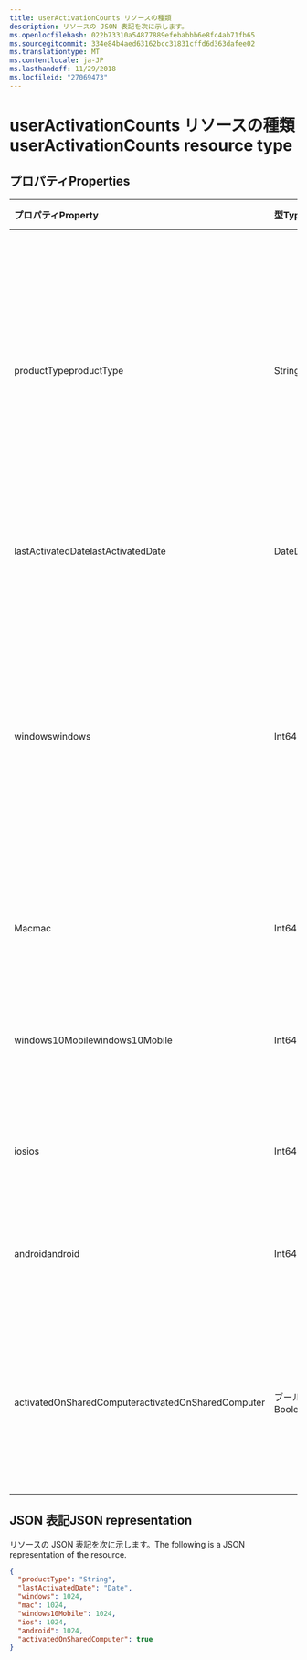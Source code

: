 ```yaml
---
title: userActivationCounts リソースの種類
description: リソースの JSON 表記を次に示します。
ms.openlocfilehash: 022b73310a54877889efebabbb6e8fc4ab71fb65
ms.sourcegitcommit: 334e84b4aed63162bcc31831cffd6d363dafee02
ms.translationtype: MT
ms.contentlocale: ja-JP
ms.lasthandoff: 11/29/2018
ms.locfileid: "27069473"
---
```

# <a name="useractivationcounts-resource-type"></a><span data-ttu-id="e444c-103">userActivationCounts リソースの種類</span><span class="sxs-lookup"><span data-stu-id="e444c-103">userActivationCounts resource type</span></span>

## <a name="properties"></a><span data-ttu-id="e444c-104">プロパティ</span><span class="sxs-lookup"><span data-stu-id="e444c-104">Properties</span></span>

| <span data-ttu-id="e444c-105">プロパティ</span><span class="sxs-lookup"><span data-stu-id="e444c-105">Property</span></span>          | <span data-ttu-id="e444c-106">型</span><span class="sxs-lookup"><span data-stu-id="e444c-106">Type</span></span>   | <span data-ttu-id="e444c-107">説明</span><span class="sxs-lookup"><span data-stu-id="e444c-107">Description</span></span>                              |
| :---------------- | :----- | ---------------------------------------- |
| <span data-ttu-id="e444c-108">productType</span><span class="sxs-lookup"><span data-stu-id="e444c-108">productType</span></span>       | <span data-ttu-id="e444c-109">String</span><span class="sxs-lookup"><span data-stu-id="e444c-109">String</span></span> | <span data-ttu-id="e444c-110">「Office 365 用リソース"、「プロジェクト クライアント」など、製品の種類または"Office 365"の Visio Pro です。</span><span class="sxs-lookup"><span data-stu-id="e444c-110">The product type, such as "Office 365 ProPlus", "Project Client", or "Visio Pro for Office 365".</span></span> |
| <span data-ttu-id="e444c-111">lastActivatedDate</span><span class="sxs-lookup"><span data-stu-id="e444c-111">lastActivatedDate</span></span> | <span data-ttu-id="e444c-112">Date</span><span class="sxs-lookup"><span data-stu-id="e444c-112">Date</span></span>   | <span data-ttu-id="e444c-113">最新のアクティブ化の日付です。</span><span class="sxs-lookup"><span data-stu-id="e444c-113">The date of the latest activation.</span></span>       |
| <span data-ttu-id="e444c-114">windows</span><span class="sxs-lookup"><span data-stu-id="e444c-114">windows</span></span>           | <span data-ttu-id="e444c-115">Int64</span><span class="sxs-lookup"><span data-stu-id="e444c-115">Int64</span></span>  | <span data-ttu-id="e444c-116">[Windows のライセンス認証の数です。</span><span class="sxs-lookup"><span data-stu-id="e444c-116">The activation count on Windows.</span></span> <span data-ttu-id="e444c-117">この数値には、任意の Windows コンピューターですべてのアクティブ化が含まれます。</span><span class="sxs-lookup"><span data-stu-id="e444c-117">This number includes every activation on any Windows computer.</span></span> |
| <span data-ttu-id="e444c-118">Mac</span><span class="sxs-lookup"><span data-stu-id="e444c-118">mac</span></span>               | <span data-ttu-id="e444c-119">Int64</span><span class="sxs-lookup"><span data-stu-id="e444c-119">Int64</span></span>  | <span data-ttu-id="e444c-120">Mac OS のライセンス認証の数です。</span><span class="sxs-lookup"><span data-stu-id="e444c-120">The activation count on Mac OS.</span></span>          |
| <span data-ttu-id="e444c-121">windows10Mobile</span><span class="sxs-lookup"><span data-stu-id="e444c-121">windows10Mobile</span></span>   | <span data-ttu-id="e444c-122">Int64</span><span class="sxs-lookup"><span data-stu-id="e444c-122">Int64</span></span>  | <span data-ttu-id="e444c-123">ライセンス認証カウント 10 の Windows のモバイルです。</span><span class="sxs-lookup"><span data-stu-id="e444c-123">The activation count on Windows 10 mobile.</span></span> |
| <span data-ttu-id="e444c-124">ios</span><span class="sxs-lookup"><span data-stu-id="e444c-124">ios</span></span>               | <span data-ttu-id="e444c-125">Int64</span><span class="sxs-lookup"><span data-stu-id="e444c-125">Int64</span></span>  | <span data-ttu-id="e444c-126">IOS のライセンス認証の数です。</span><span class="sxs-lookup"><span data-stu-id="e444c-126">The activation count on iOS.</span></span>             |
| <span data-ttu-id="e444c-127">android</span><span class="sxs-lookup"><span data-stu-id="e444c-127">android</span></span>           | <span data-ttu-id="e444c-128">Int64</span><span class="sxs-lookup"><span data-stu-id="e444c-128">Int64</span></span>  | <span data-ttu-id="e444c-129">Android デバイス上のアクティブ化の数。</span><span class="sxs-lookup"><span data-stu-id="e444c-129">The activation count on an Android device.</span></span>  |
| <span data-ttu-id="e444c-130">activatedOnSharedComputer</span><span class="sxs-lookup"><span data-stu-id="e444c-130">activatedOnSharedComputer</span></span>   | <span data-ttu-id="e444c-131">ブール値</span><span class="sxs-lookup"><span data-stu-id="e444c-131">Boolean</span></span> | <span data-ttu-id="e444c-132">ユーザーが共有する前にコンピューターに製品を使用する場合は true にします。</span><span class="sxs-lookup"><span data-stu-id="e444c-132">True if the user used the product on a shared computer before.</span></span> |

## <a name="json-representation"></a><span data-ttu-id="e444c-133">JSON 表記</span><span class="sxs-lookup"><span data-stu-id="e444c-133">JSON representation</span></span>

<span data-ttu-id="e444c-134">リソースの JSON 表記を次に示します。</span><span class="sxs-lookup"><span data-stu-id="e444c-134">The following is a JSON representation of the resource.</span></span>

<!-- {
  "blockType": "resource",
  "@odata.type": "microsoft.graph.userActivationCounts"
} -->

```json
{
  "productType": "String", 
  "lastActivatedDate": "Date", 
  "windows": 1024, 
  "mac": 1024, 
  "windows10Mobile": 1024, 
  "ios": 1024, 
  "android": 1024,
  "activatedOnSharedComputer": true 
}
```

